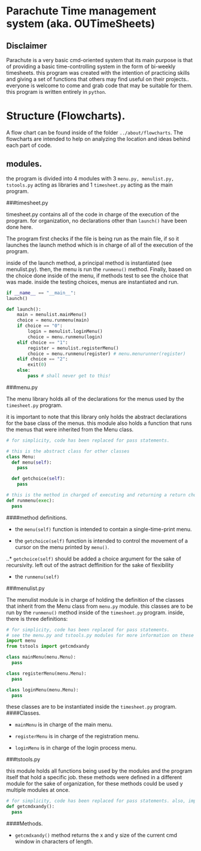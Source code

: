 Parachute Time management system (aka. OUTimeSheets)
====================================================

Disclaimer
---------

Parachute is a very basic cmd-oriented system that its main purpose is that of providing a basic time-controlling system in the form of bi-weekly timesheets. this program was created with the intention of practicing skills and giving a set of functions that others may find useful on their projects.. everyone is welcome to come and grab code that may be suitable for them. this program is written entirely in `python`.

Structure (Flowcharts).
======================

A flow chart can be found inside of the folder `../about/flowcharts`.
The flowcharts are intended to help on analyzing the location and ideas behind each part of code.

modules.
--------

the program is divided into 4 modules with 3 `menu.py, menulist.py, tstools.py` acting as libraries and 1 `timesheet.py` acting as the main program.

###timesheet.py

timesheet.py contains all of the code in charge of the execution of the program. for organization, no declarations other than `launch()` have been done here.

The program first checks if the file is being run as the main file, if so it launches the launch method which is in charge of all of the execution of the program.

inside of the launch method, a principal method is instantiated (see menulist.py). then, the menu is run the `runmenu()` method. Finally, based on the choice done inside of the menu, if methods test to see the choice that was made. inside the testing choices, menus are instantiated and run.


```python
if __name__ == "__main__":
launch()

def launch():
    main = menulist.mainMenu()
    choice = menu.runmenu(main)
    if choice == "0":
        login = menulist.loginMenu()
        choice = menu.runmenu(login)
    elif choice == "1":
        register = menulist.registerMenu()
        choice = menu.runmenu(register) # menu.menurunner(register)
    elif choice == "2":
        exit(0)
    else:
        pass # shall never get to this!
```

###menu.py

The menu library holds all of the declarations for the menus used by the `timesheet.py` program.

it is important to note that this library only holds the abstract declarations for the base class of the menus. this module also holds a function that runs the menus that were inherited from the Menu class.

```python
# for simplicity, code has been replaced for pass statements.

# this is the abstract class for other classes
class Menu:
  def menu(self):
    pass

  def getchoice(self):
    pass

# this is the method in charged of executing and returning a return choice from the Menu-based menus
def runmenu(exec):
  pass
```
####method definitions.
* the `menu(self)` function is intended to contain a single-time-print menu.

* the `getchoice(self)` function is intended to control the movement of a cursor on the menu printed by `menu()`.

..* `getchoice(self)` should be added a choice argument for the sake of recursivity. left out of the astract deffinition for the sake of flexibility

* the `runmenu(self)`

###menulist.py

The menulist module is in charge of holding the definition of the classes that inherit from the Menu class from `menu.py` module. this classes are to be run by the `runmenu()` method inside of the `timesheet.py` program. inside, there is three definitions:

```python
# for simplicity, code has been replaced for pass statements.
# see the menu.py and tstools.py modules for more information on these imports.
import menu
from tstools import getcmdxandy

class mainMenu(menu.Menu):
  pass

class registerMenu(menu.Menu):
  pass

class loginMenu(menu.Menu):
  pass
```

these classes are to be instantiated inside the `timesheet.py` program.
####Classes.

* `mainMenu` is in charge of the main menu.

* `registerMenu` is in charge of the registration menu.

* `loginMenu` is in charge of the login process menu.

###tstools.py

this module holds all functions being used by the modules and the program itself that hold a specific job. these methods were defined in a different module for the sake of organization, for these methods could be used y multiple modules at once.

```python
# for simplicity, code has been replaced for pass statements. also, imports have been left out.
def getcmdxandy():
  pass
```

####Methods.

* `getcmdxandy()` method returns the x and y size of the current cmd window in characters of length.
